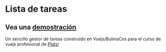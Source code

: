 # Lista de tareas
## Vea una [demostración](https://codepen.io/jesuskinto/pen/BejGpr)

Un sencillo gestor de tareas construido en Vuejs/BulmaCss para el curso de vuejs profesional de [Platzi](https://platzi.com)
